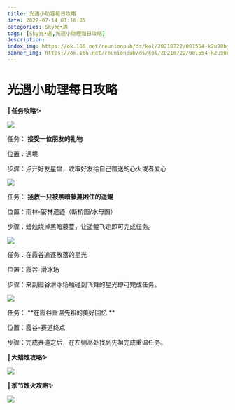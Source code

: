 ```yaml
---
title: 光遇小助理每日攻略
date: 2022-07-14 01:16:05
categories: Sky光•遇
tags: [Sky光•遇,光遇小助理每日攻略]
description: 
index_img: https://ok.166.net/reunionpub/ds/kol/20210722/001554-k2u90bj7ay.png?imageView&thumbnail=600x0&type=jpg
banner_img: https://ok.166.net/reunionpub/ds/kol/20210722/001554-k2u90bj7ay.png?imageView&thumbnail=600x0&type=jpg
---
```

# 光遇小助理每日攻略
**🎉任务攻略✨**

![](https://ok.166.net/reunionpub/ds/kol/20220714/000137-ynvsh8l7k1.png)

任务： **接受一位朋友的礼物**

位置：遇境

步骤：点开好友星盘，收取好友给自己赠送的心火或者爱心

![](https://ok.166.net/reunionpub/ds/kol/20220714/000215-e9yss7zrla.png)

任务： **拯救一只被黑暗藤蔓困住的遥鲲**

位置：雨林-密林遗迹（断桥图/水母图）

步骤：蜡烛烧掉黑暗藤蔓，让遥鲲飞走即可完成任务。

  

![](https://ok.166.net/reunionpub/ds/kol/20220714/000246-5ky0h76erf.png)

任务：在霞谷追逐散落的星光

位置：霞谷-滑冰场

步骤：来到霞谷滑冰场触碰到飞舞的星光即可完成任务。

  

![](https://ok.166.net/reunionpub/ds/kol/20220714/000557-mp6eno9g3u.png)

任务： **在霞谷重温先祖的美好回忆  **

位置：霞谷-赛道终点

步骤：完成赛道之后，在左侧高处找到先祖完成重温任务。

  

 **🎉大蜡烛攻略✨**

![](https://ok.166.net/reunionpub/ds/kol/20220714/000336-sls0tg658u.png)

  

 **🎉季节烛火攻略✨**

![](https://ok.166.net/reunionpub/ds/kol/20220714/000428-vh39uqde68.png)

  

  

